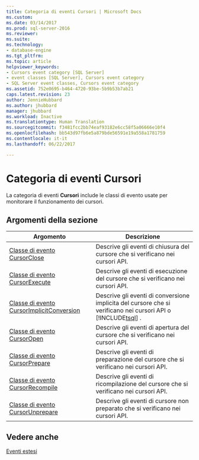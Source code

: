 ```yaml
---
title: Categoria di eventi Cursori | Microsoft Docs
ms.custom: 
ms.date: 03/14/2017
ms.prod: sql-server-2016
ms.reviewer: 
ms.suite: 
ms.technology:
- database-engine
ms.tgt_pltfrm: 
ms.topic: article
helpviewer_keywords:
- Cursors event category [SQL Server]
- event classes [SQL Server], Cursors event category
- SQL Server event classes, Cursors event category
ms.assetid: 752e0695-b464-4720-93be-5b9b53b7ab21
caps.latest.revision: 23
author: JennieHubbard
ms.author: jhubbard
manager: jhubbard
ms.workload: Inactive
ms.translationtype: Human Translation
ms.sourcegitcommit: f3481fcc2bb74eaf93182e6cc58f5a06666e10f4
ms.openlocfilehash: bb543d97fb6e5a879bde56591e19a558a1781759
ms.contentlocale: it-it
ms.lasthandoff: 06/22/2017

---
```

# <a name="cursors-event-category"></a>Categoria di eventi Cursori
  La categoria di eventi **Cursori** include le classi di evento usate per monitorare il funzionamento dei cursori.  
  
## <a name="in-this-section"></a>Argomenti della sezione  
  
|Argomento|Descrizione|  
|-----------|-----------------|  
|[Classe di evento CursorClose](../../relational-databases/event-classes/cursorclose-event-class.md)|Descrive gli eventi di chiusura del cursore che si verificano nei cursori API.|  
|[Classe di evento CursorExecute](../../relational-databases/event-classes/cursorexecute-event-class.md)|Descrive gli eventi di esecuzione del cursore che si verificano nei cursori API.|  
|[Classe di evento CursorImplicitConversion](../../relational-databases/event-classes/cursorimplicitconversion-event-class.md)|Descrive gli eventi di conversione implicita del cursore che si verificano nei cursori API o [!INCLUDE[tsql](../../includes/tsql-md.md)] .|  
|[Classe di evento CursorOpen](../../relational-databases/event-classes/cursoropen-event-class.md)|Descrive gli eventi di apertura del cursore che si verificano nei cursori API.|  
|[Classe di evento CursorPrepare](../../relational-databases/event-classes/cursorprepare-event-class.md)|Descrive gli eventi di preparazione del cursore che si verificano nei cursori API.|  
|[Classe di evento CursorRecompile](../../relational-databases/event-classes/cursorrecompile-event-class.md)|Descrive gli eventi di ricompilazione del cursore che si verificano nei cursori API.|  
|[Classe di evento CursorUnprepare](../../relational-databases/event-classes/cursorunprepare-event-class.md)|Descrive gli eventi di cursore non preparato che si verificano nei cursori API.|  
  
## <a name="see-also"></a>Vedere anche  
 [Eventi estesi](../../relational-databases/extended-events/extended-events.md)  
  
  

